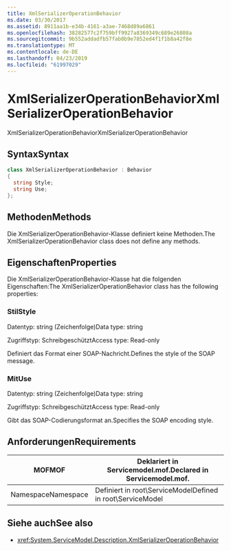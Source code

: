 ```yaml
---
title: XmlSerializerOperationBehavior
ms.date: 03/30/2017
ms.assetid: 8911aa1b-e34b-4161-a3ae-7468d89a6861
ms.openlocfilehash: 38282577c2f759bff9927a8369349c689e26808a
ms.sourcegitcommit: 9b552addadfb57fab0b9e7852ed4f1f1b8a42f8e
ms.translationtype: MT
ms.contentlocale: de-DE
ms.lasthandoff: 04/23/2019
ms.locfileid: "61997029"
---
```

# <a name="xmlserializeroperationbehavior"></a><span data-ttu-id="5a633-102">XmlSerializerOperationBehavior</span><span class="sxs-lookup"><span data-stu-id="5a633-102">XmlSerializerOperationBehavior</span></span>
<span data-ttu-id="5a633-103">XmlSerializerOperationBehavior</span><span class="sxs-lookup"><span data-stu-id="5a633-103">XmlSerializerOperationBehavior</span></span>  
  
## <a name="syntax"></a><span data-ttu-id="5a633-104">Syntax</span><span class="sxs-lookup"><span data-stu-id="5a633-104">Syntax</span></span>  
  
```csharp
class XmlSerializerOperationBehavior : Behavior  
{  
  string Style;  
  string Use;  
};  
```  
  
## <a name="methods"></a><span data-ttu-id="5a633-105">Methoden</span><span class="sxs-lookup"><span data-stu-id="5a633-105">Methods</span></span>  
 <span data-ttu-id="5a633-106">Die XmlSerializerOperationBehavior-Klasse definiert keine Methoden.</span><span class="sxs-lookup"><span data-stu-id="5a633-106">The XmlSerializerOperationBehavior class does not define any methods.</span></span>  
  
## <a name="properties"></a><span data-ttu-id="5a633-107">Eigenschaften</span><span class="sxs-lookup"><span data-stu-id="5a633-107">Properties</span></span>  
 <span data-ttu-id="5a633-108">Die XmlSerializerOperationBehavior-Klasse hat die folgenden Eigenschaften:</span><span class="sxs-lookup"><span data-stu-id="5a633-108">The XmlSerializerOperationBehavior class has the following properties:</span></span>  
  
### <a name="style"></a><span data-ttu-id="5a633-109">Stil</span><span class="sxs-lookup"><span data-stu-id="5a633-109">Style</span></span>  
 <span data-ttu-id="5a633-110">Datentyp: string (Zeichenfolge)</span><span class="sxs-lookup"><span data-stu-id="5a633-110">Data type: string</span></span>  
  
 <span data-ttu-id="5a633-111">Zugriffstyp: Schreibgeschützt</span><span class="sxs-lookup"><span data-stu-id="5a633-111">Access type: Read-only</span></span>  
  
 <span data-ttu-id="5a633-112">Definiert das Format einer SOAP-Nachricht.</span><span class="sxs-lookup"><span data-stu-id="5a633-112">Defines the style of the SOAP message.</span></span>  
  
### <a name="use"></a><span data-ttu-id="5a633-113">Mit</span><span class="sxs-lookup"><span data-stu-id="5a633-113">Use</span></span>  
 <span data-ttu-id="5a633-114">Datentyp: string (Zeichenfolge)</span><span class="sxs-lookup"><span data-stu-id="5a633-114">Data type: string</span></span>  
  
 <span data-ttu-id="5a633-115">Zugriffstyp: Schreibgeschützt</span><span class="sxs-lookup"><span data-stu-id="5a633-115">Access type: Read-only</span></span>  
  
 <span data-ttu-id="5a633-116">Gibt das SOAP-Codierungsformat an.</span><span class="sxs-lookup"><span data-stu-id="5a633-116">Specifies the SOAP encoding style.</span></span>  
  
## <a name="requirements"></a><span data-ttu-id="5a633-117">Anforderungen</span><span class="sxs-lookup"><span data-stu-id="5a633-117">Requirements</span></span>  
  
|<span data-ttu-id="5a633-118">MOF</span><span class="sxs-lookup"><span data-stu-id="5a633-118">MOF</span></span>|<span data-ttu-id="5a633-119">Deklariert in Servicemodel.mof.</span><span class="sxs-lookup"><span data-stu-id="5a633-119">Declared in Servicemodel.mof.</span></span>|  
|---------|-----------------------------------|  
|<span data-ttu-id="5a633-120">Namespace</span><span class="sxs-lookup"><span data-stu-id="5a633-120">Namespace</span></span>|<span data-ttu-id="5a633-121">Definiert in root\ServiceModel</span><span class="sxs-lookup"><span data-stu-id="5a633-121">Defined in root\ServiceModel</span></span>|  
  
## <a name="see-also"></a><span data-ttu-id="5a633-122">Siehe auch</span><span class="sxs-lookup"><span data-stu-id="5a633-122">See also</span></span>

- <xref:System.ServiceModel.Description.XmlSerializerOperationBehavior>

